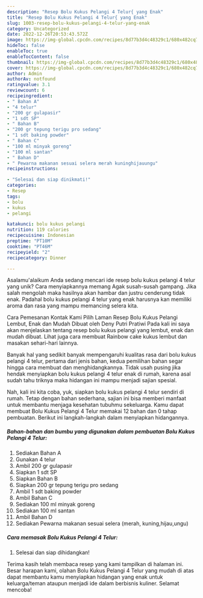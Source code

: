 ```yaml
---
description: "Resep Bolu Kukus Pelangi 4 Telur{ yang Enak"
title: "Resep Bolu Kukus Pelangi 4 Telur{ yang Enak"
slug: 1003-resep-bolu-kukus-pelangi-4-telur-yang-enak
category: Uncategorized
date: 2022-12-26T20:53:43.572Z
image: https://img-global.cpcdn.com/recipes/8d77b3d4c48329c1/680x482cq70/bolu-kukus-pelangi-4-telur-foto-resep-utama.jpg
hideToc: false
enableToc: true
enableTocContent: false
thumbnail: https://img-global.cpcdn.com/recipes/8d77b3d4c48329c1/680x482cq70/bolu-kukus-pelangi-4-telur-foto-resep-utama.jpg
cover: https://img-global.cpcdn.com/recipes/8d77b3d4c48329c1/680x482cq70/bolu-kukus-pelangi-4-telur-foto-resep-utama.jpg
author: Admin
authorAv: notfound
ratingvalue: 3.1
reviewcount: 6
recipeingredient:
- " Bahan A"
- "4 telur"
- "200 gr gulapasir"
- "1 sdt SP"
- " Bahan B"
- "200 gr tepung terigu pro sedang"
- "1 sdt baking powder"
- " Bahan C"
- "100 ml minyak goreng"
- "100 ml santan"
- " Bahan D"
- " Pewarna makanan sesuai selera merah kuninghijauungu"
recipeinstructions:

- "Selesai dan siap dinikmati!"
categories:
- Resep
tags:
- bolu
- kukus
- pelangi

katakunci: bolu kukus pelangi 
nutrition: 119 calories
recipecuisine: Indonesian
preptime: "PT10M"
cooktime: "PT46M"
recipeyield: "2"
recipecategory: Dinner

---
```



Asalamu'alaikum Anda sedang mencari ide resep bolu kukus pelangi 4 telur yang unik? Cara menyiapkannya memang Agak susah-susah gampang. Jika salah mengolah maka hasilnya akan hambar dan justru cenderung tidak enak. Padahal bolu kukus pelangi 4 telur yang enak harusnya kan memiliki aroma dan rasa yang mampu memancing selera kita.


Cara Pemesanan Kontak Kami Pilih Laman Resep Bolu Kukus Pelangi Lembut, Enak dan Mudah Dibuat oleh Deny Putri Pratiwi Pada kali ini saya akan menjelaskan tentang resep bolu kukus pelangi yang lembut, enak dan mudah dibuat. Lihat juga cara membuat Rainbow cake kukus lembut dan masakan sehari-hari lainnya.

Banyak hal yang sedikit banyak mempengaruhi kualitas rasa dari bolu kukus pelangi 4 telur, pertama dari jenis bahan, kedua pemilihan bahan segar hingga cara membuat dan menghidangkannya. Tidak usah pusing jika hendak menyiapkan bolu kukus pelangi 4 telur enak di rumah, karena asal sudah tahu triknya maka hidangan ini mampu menjadi sajian spesial.


Nah, kali ini kita coba, yuk, siapkan bolu kukus pelangi 4 telur sendiri di rumah. Tetap dengan bahan sederhana, sajian ini bisa memberi manfaat untuk membantu menjaga kesehatan tubuhmu sekeluarga. Kamu dapat membuat Bolu Kukus Pelangi 4 Telur memakai 12 bahan dan 0 tahap pembuatan. Berikut ini langkah-langkah dalam menyiapkan hidangannya.

<!--inarticleads1-->

##### Bahan-bahan dan bumbu yang digunakan dalam pembuatan Bolu Kukus Pelangi 4 Telur:

1. Sediakan  Bahan A
1. Gunakan 4 telur
1. Ambil 200 gr gulapasir
1. Siapkan 1 sdt SP
1. Siapkan  Bahan B
1. Siapkan 200 gr tepung terigu pro sedang
1. Ambil 1 sdt baking powder
1. Ambil  Bahan C
1. Sediakan 100 ml minyak goreng
1. Sediakan 100 ml santan
1. Ambil  Bahan D
1. Sediakan  Pewarna makanan sesuai selera (merah, kuning,hijau,ungu)




<!--inarticleads2-->

##### Cara memasak Bolu Kukus Pelangi 4 Telur:


1. Selesai dan siap dihidangkan!



Terima kasih telah membaca resep yang kami tampilkan di halaman ini. Besar harapan kami, olahan Bolu Kukus Pelangi 4 Telur yang mudah di atas dapat membantu kamu menyiapkan hidangan yang enak untuk keluarga/teman ataupun menjadi ide dalam berbisnis kuliner. Selamat mencoba!
